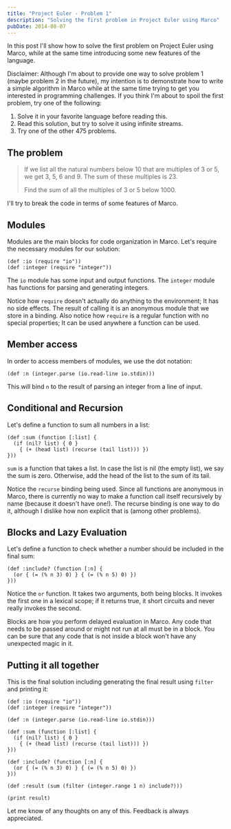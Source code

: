 ```yaml
---
title: "Project Euler - Problem 1"
description: "Solving the first problem in Project Euler using Marco"
pubDate: 2014-08-07
---
```


In this post I'll show how to solve the first problem on Project Euler using Marco, while at the same time introducing some new features of the language.

Disclaimer: Although I'm about to provide one way to solve problem 1 (maybe problem 2 in the future), my intention is to demonstrate how to write a simple algorithm in Marco while at the same time trying to get you interested in programming challenges. If you think I'm about to spoil the first problem, try one of the following:

1. Solve it in your favorite language before reading this.
2. Read this solution, but try to solve it using infinite streams.
3. Try one of the other 475 problems.

## The problem

> If we list all the natural numbers below 10 that are multiples of 3 or 5, we get 3, 5, 6 and 9. The sum of these multiples is 23.
>
> Find the sum of all the multiples of 3 or 5 below 1000.

I'll try to break the code in terms of some features of Marco.

## Modules

Modules are the main blocks for code organization in Marco. Let's require the necessary modules for our solution:

```racket
(def :io (require "io"))
(def :integer (require "integer"))
```

The `io` module has some input and output functions. The `integer` module has functions for parsing and generating integers.

Notice how `require` doesn't actually do anything to the environment; It has no side effects. The result of calling it is an anonymous module that we store in a binding. Also notice how `require` is a regular function with no special properties; It can be used anywhere a function can be used.

## Member access

In order to access members of modules, we use the dot notation:

```racket
(def :n (integer.parse (io.read-line io.stdin)))
```

This will bind `n` to the result of parsing an integer from a line of input.

## Conditional and Recursion

Let's define a function to sum all numbers in a list:

```racket
(def :sum (function [:list] {
  (if (nil? list) { 0 }
    { (+ (head list) (recurse (tail list))) })
}))
```

`sum` is a function that takes a list. In case the list is nil (the empty list), we say the sum is zero. Otherwise, add the head of the list to the sum of its tail.

Notice the `recurse` binding being used. Since all functions are anonymous in Marco, there is currently no way to make a function call itself recursively by name (because it doesn't have one!). The recurse binding is one way to do it, although I dislike how non explicit that is (among other problems).

## Blocks and Lazy Evaluation

Let's define a function to check whether a number should be included in the final sum:

```racket
(def :include? (function [:n] {
  (or { (= (% n 3) 0) } { (= (% n 5) 0) })
}))
```

Notice the `or` function. It takes two arguments, both being blocks. It invokes the first one in a lexical scope; if it returns true, it short circuits and never really invokes the second.

Blocks are how you perform delayed evaluation in Marco. Any code that needs to be passed around or might not run at all must be in a block. You can be sure that any code that is not inside a block won't have any unexpected magic in it.

## Putting it all together

This is the final solution including generating the final result using `filter` and printing it:

```racket
(def :io (require "io"))
(def :integer (require "integer"))

(def :n (integer.parse (io.read-line io.stdin)))

(def :sum (function [:list] {
  (if (nil? list) { 0 }
    { (+ (head list) (recurse (tail list))) })
}))

(def :include? (function [:n] {
  (or { (= (% n 3) 0) } { (= (% n 5) 0) })
}))

(def :result (sum (filter (integer.range 1 n) include?)))

(print result)
```

Let me know of any thoughts on any of this. Feedback is always appreciated.